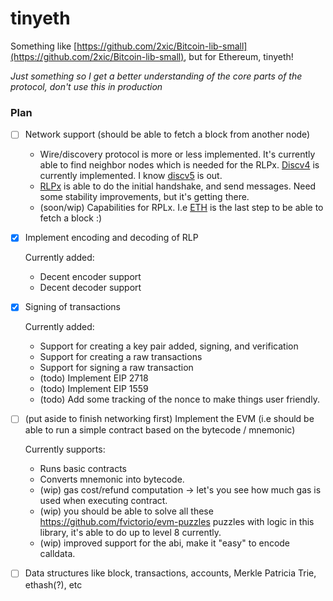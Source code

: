 # tinyeth

Something like [https://github.com/2xic/Bitcoin-lib-small](https://github.com/2xic/Bitcoin-lib-small), but for Ethereum, tinyeth!

_Just something so I get a better understanding of the core parts of the protocol, don't use this in production_

### Plan

- [ ] Network support (should be able to fetch a block from another node)
  - Wire/discovery protocol is more or less implemented. It's currently able to find neighbor nodes which is needed for the RLPx. [Discv4](https://github.com/ethereum/devp2p/blob/master/discv4.md#wire-protocol) is currently implemented. I know [discv5](https://github.com/ethereum/devp2p/blob/master/discv5/discv5-theory.md) is out.
  - [RLPx](https://github.com/ethereum/devp2p/blob/master/rlpx.md) is able to do the initial handshake, and send messages. Need some stability improvements, but it's getting there.
  - (soon/wip) Capabilities for RPLx. I.e [ETH](https://github.com/ethereum/devp2p/blob/master/caps/eth.md#eth62-2015) is the last step to be able to fetch a block :) 

- [x] Implement encoding and decoding of RLP

  Currently added:
    - Decent encoder support
    - Decent decoder support

- [x] Signing of transactions

  Currently added:
    - Support for creating a key pair added, signing, and verification
    - Support for creating a raw transactions
    - Support for signing a raw transaction
    - (todo) Implement EIP 2718
    - (todo) Implement EIP 1559
    - (todo) Add some tracking of the nonce to make things user friendly.

- [ ] (put aside to finish networking first) Implement the EVM (i.e should be able to run a simple contract based on the bytecode / mnemonic)

  Currently supports:
    - Runs basic contracts
    - Converts mnemonic into bytecode.
    - (wip) gas cost/refund computation -> let's you see how much gas is used when executing contract.
    - (wip) you should be able to solve all these https://github.com/fvictorio/evm-puzzles puzzles with logic in this library, it's able to do up to level 8 currently.
    - (wip) improved support for the abi, make it "easy" to encode calldata.

- [ ] Data structures like block, transactions, accounts, Merkle Patricia Trie, ethash(?), etc
  